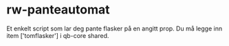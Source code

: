 # rw-panteautomat

Et enkelt script som lar deg pante flasker på en angitt prop. 
Du må legge inn item ['tomflasker'] i qb-core shared. 


